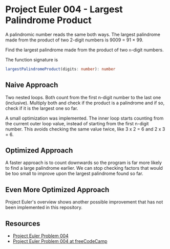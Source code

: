# Project Euler 004 - Largest Palindrome Product

A palindromic number reads the same both ways. The largest palindrome made
from the product of two 2-digit numbers is 9009 = 91 × 99.

Find the largest palindrome made from the product of two `n`-digit numbers.

The function signature is

```typescript
largestPalindromeProduct(digits: number): number
```

## Naive Approach

Two nested loops. Both count from the first n-digit number to the last one
(inclusive). Multiply both and check if the product is a palindrome and if
so, check if it is the largest one so far.

A small optimization was implemented. The inner loop starts counting from
the current outer loop value, instead of starting from the first n-digit
number. This avoids checking the same value twice, like 3 x 2 = 6 and
2 x 3 = 6.

## Optimized Approach

A faster approach is to count downwards so the program is far more likely
to find a large palindrome earlier. We can stop checking factors that would
be too small to improve upon the largest palindrome found so far.

## Even More Optimized Approach

Project Euler's overview shows another possible improvement that has not
been implemented in this repository.

## Resources

- [Project Euler Problem 004][1]
- [Project Euler Problem 004 at freeCodeCamp][2]

[1]: https://projecteuler.net/problem=4
[2]: https://www.freecodecamp.org/learn/coding-interview-prep/project-euler/problem-4-largest-palindrome-product
